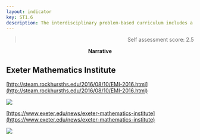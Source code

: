```yaml
---
layout: indicator
key: ST1.6
description: The interdisciplinary problem-based curriculum includes a focus on real world applications.
---
```

<blockquote align="right"> Self assessment score: 2.5 </blockquote>
<p align="center">
<b>Narrative</b>
</p>

## Exeter Mathematics Institute

[http://steam.rockhursths.edu/2016/08/10/EMI-2016.html](http://steam.rockhursths.edu/2016/08/10/EMI-2016.html)

<div class="flex-wrapper">
  <img src="{{ site.baseurl }}/img/indicators/st1.6a.jpg">
</div>

[https://www.exeter.edu/news/exeter-mathematics-institute](https://www.exeter.edu/news/exeter-mathematics-institute)

<div class="flex-wrapper">
  <img src="{{ site.baseurl }}/img/indicators/st1.6b.jpg">
</div>
